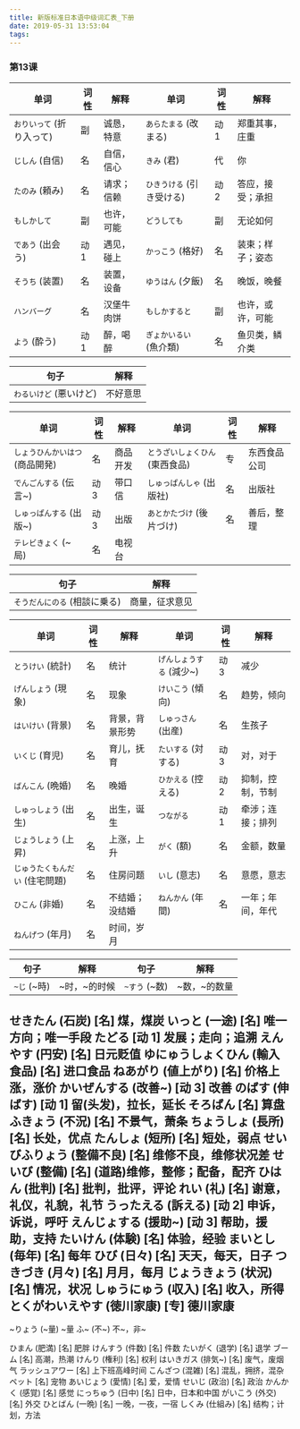 ```yaml
---
title: 新版标准日本语中级词汇表_下册
date: 2019-05-31 13:53:04
tags:
---
```

### 第13课

单词                     | 词性 | 解释      |  单词                   | 词性 | 解释
------------------------|------|-----------|-------------------------|-----|-----
`おりいって` (折り入って) | 副   | 诚恳，特意 | `あらたまる` (改まる)     | 动1 | 郑重其事，庄重
`じしん` (自信)          | 名   | 自信，信心 | `きみ` (君)              | 代  | 你
`たのみ` (頼み)          | 名   | 请求；信赖 | `ひきうける` (引き受ける) | 动2 | 答应，接受；承担
`もしかして`             | 副   | 也许，可能 | `どうしても`             | 副  | 无论如何
`であう` (出会う)        | 动1  | 遇见，碰上 | `かっこう` (格好)         | 名 | 装束；样子；姿态
`そうち` (装置)          | 名   | 装置，设备 | `ゆうはん` (夕飯)         | 名 | 晚饭，晚餐
`ハンバーグ`             | 名   | 汉堡牛肉饼 | `もしかすると`            | 副 | 也许，或许，可能
`よう` (酔う)            | 动1  | 醉，喝醉   | `ぎょかいるい` (魚介類)   | 名 | 鱼贝类，鳞介类

句子                  | 解释
----------------------|-----
`わるいけど` (悪いけど) | 不好意思

单词                         | 词性 | 解释      |  单词                        | 词性 | 解释
-----------------------------|------|----------|------------------------------|-----|-----
`しょうひんかいはつ` (商品開発) | 名   | 商品开发 | `とうざいしょくひん` (東西食品) | 专  | 东西食品公司
`でんごんする` (伝言~)         | 动3  | 带口信   | `しゅっぱんしゃ` (出版社)       | 名  | 出版社
`しゅっぱんする` (出版~)       | 动3  | 出版     | `あとかたづけ` (後片づけ)       | 名  | 善后，整理
`テレビきょく` (~局)           | 名   | 电视台

句子                         | 解释
----------------------------|-----
`そうだんにのる` (相談に乗る) | 商量，征求意见

单词                         | 词性 | 解释          |  单词                  | 词性 | 解释
-----------------------------|------|--------------|------------------------|-----|-----
`とうけい` (統計)             | 名   | 统计          | `げんしょうする` (減少~) | 动3 | 减少
`げんしょう` (現象)           | 名   | 现象          | `けいこう` (傾向)        | 名  | 趋势，倾向
`はいけい` (背景)             | 名   | 背景，背景形势 | `しゅっさん` (出産)      | 名  | 生孩子
`いくじ` (育児)               | 名   | 育儿，抚育    | `たいする` (対する)      | 动3  | 对，对于
`ばんこん` (晩婚)             | 名   | 晚婚          | `ひかえる` (控える)      | 动2 | 抑制，控制，节制
`しゅっしょう` (出生)          | 名  | 出生，诞生     | `つながる`              | 动1 | 牵涉；连接；排列
`じょうしょう` (上昇)          | 名  | 上涨，上升     | `がく` (額)             | 名  | 金额，数量
`じゅうたくもんだい` (住宅問題) | 名  | 住房问题       | `いし` (意志)           | 名  | 意愿，意志
`ひこん` (非婚)               | 名   | 不结婚；没结婚 | `ねんかん` (年間)        | 名  | 一年；年间，年代
`ねんげつ` (年月)             | 名   | 时间，岁月

句子        | 解释        | 句子          | 解释
------------|-------------|--------------|-----
`~じ` (~時) | ~时，~的时候 | `~すう` (~数) | ~数，~的数量

せきたん (石炭) [名] 煤，煤炭
いっと (一途) [名] 唯一方向；唯一手段
たどる [动 1] 发展；走向；追溯
えんやす (円安) [名] 日元贬值
ゆにゅうしょくひん (輸入食品) [名] 进口食品
ねあがり (値上がり) [名] 价格上涨，涨价
かいぜんする (改善~) [动 3] 改善
のばす (伸ばす) [动 1] 留(头发)，拉长，延长
そろばん [名] 算盘
ふきょう (不況) [名] 不景气，萧条
ちょうしょ (長所) [名] 长处，优点
たんしょ (短所) [名] 短处，弱点
せいびふりょう (整備不良) [名] 维修不良，维修状况差
せいび (整備) [名] (道路)维修，整修；配备，配齐
ひはん (批判) [名] 批判，批评，评论
れい (礼) [名] 谢意，礼仪，礼貌，礼节
うったえる (訴える) [动 2] 申诉，诉说，呼吁
えんじょする (援助~) [动 3] 帮助，援助，支持
たいけん (体験) [名] 体验，经验
まいとし (毎年) [名] 每年
ひび (日々) [名] 天天，每天，日子
つきづき (月々) [名] 月月，每月
じょうきょう (状況) [名] 情况，状况
しゅうにゅう (収入) [名] 收入，所得
とくがわいえやす (徳川家康) [专] 德川家康
-----------------------------------------
~りょう (~量) ~量
ふ~ (不~) 不~，非~

ひまん (肥満) [名] 肥胖
けんすう (件数) [名] 件数
たいがく (退学) [名] 退学
ブーム [名] 高潮，热潮
けんり (権利) [名] 权利
はいきガス (排気~) [名] 废气，废烟气
ラッシュアワー [名] 上下班高峰时间
こんざつ (混雑) [名] 混乱，拥挤，混杂
ペット [名] 宠物
あいじょう (愛情) [名] 爱，爱情
せいじ (政治) [名] 政治
かんかく (感覚) [名] 感觉
にっちゅう (日中) [名] 日中，日本和中国
がいこう (外交) [名] 外交
ひとばん (一晩) [名] 一晚，一夜，一宿
しくみ (仕組み) [名] 结构；计划，方法